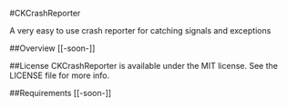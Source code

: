 #CKCrashReporter

A very easy to use crash reporter for catching signals and exceptions

##Overview
[[-soon-]]

##License
CKCrashReporter is available under the MIT license. See the LICENSE file for more info.

##Requirements
[[-soon-]]